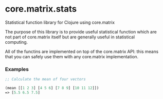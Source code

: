 core.matrix.stats
=================

Statistical function library for Clojure using core.matrix

The purpose of this library is to provide useful statistical function 
which are not part of core.matrix itself but are generally useful in statistical computing.

All of the functins are implemented on top of the core.matrix API: this means that you 
can safely use them with any core.matrix implementation.

### Examples

```clojure
;; Calculate the mean of four vectors

(mean [[1 2 3] [4 5 6] [7 8 9] [10 11 12]])
=> [5.5 6.5 7.5]
```